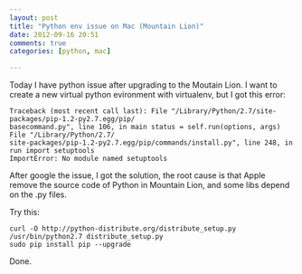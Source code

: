 ```yaml
---
layout: post
title: "Python env issue on Mac (Mountain Lion)"
date: 2012-09-16 20:51
comments: true
categories: [python, mac]

---
```


Today I have python issue after upgrading to the Moutain Lion. I want to create a new virtual python evironment with virtualenv, but I got this error:  

	Traceback (most recent call last): File "/Library/Python/2.7/site-packages/pip-1.2-py2.7.egg/pip/
	basecommand.py", line 106, in main status = self.run(options, args) File "/Library/Python/2.7/
	site-packages/pip-1.2-py2.7.egg/pip/commands/install.py", line 248, in run import setuptools
	ImportError: No module named setuptools
	
	
After google the issue, I got the solution, the root cause is that Apple remove the source code of Python in Mountain Lion, and some libs depend on the .py files.

Try this: 

```
curl -O http://python-distribute.org/distribute_setup.py 
/usr/bin/python2.7 distribute_setup.py	
sudo pip install pip --upgrade
```	
	
Done.	
